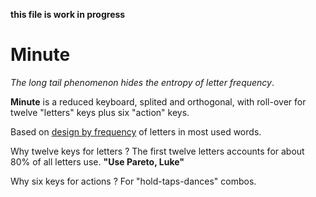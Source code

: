__this file is work in progress__

# Minute 

_The long tail phenomenon hides the entropy of letter frequency_. 

__Minute__ is a reduced keyboard, splited and orthogonal, with roll-over for twelve "letters" keys plus six "action" keys.

Based on [design by frequency](https://github.com/agsb/minute/blob/main/docs/Frequency.md) of letters in most used words. 

Why twelve keys for letters ? The first twelve letters accounts for about 80% of all letters use. __"Use Pareto, Luke"__

Why six keys for actions ? For "hold-taps-dances" combos. 




